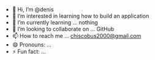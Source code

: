 - 👋 Hi, I’m @denis
- 👀 I’m interested in learning how to build an application 
- 🌱 I’m currently learning ... nothing 
- 💞️ I’m looking to collaborate on ... GitHub 
- 📫 How to reach me ... chiscobus2000@gmail.com
- 😄 Pronouns: ...
- ⚡ Fun fact: ...

<!---
Askhac/Askhac is a ✨ special ✨ repository because its `README.md` (this file) appears on your GitHub profile.
You can click the Preview link to take a look at your changes.
--->

